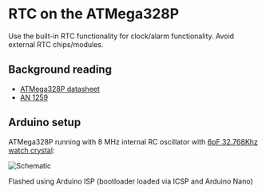 # RTC on the ATMega328P

Use the built-in RTC functionality for clock/alarm functionality. Avoid external RTC chips/modules.

## Background reading

* [ATMega328P datasheet](https://ww1.microchip.com/downloads/en/DeviceDoc/ATmega48A-PA-88A-PA-168A-PA-328-P-DS-DS40002061B.pdf)
* [AN 1259](https://www.microchip.com/wwwAppNotes/AppNotes.aspx?appnote=en591232)

## Arduino setup

ATMega328P running with 8 MHz internal RC oscillator with [6pF 32.768Khz watch crystal](http://www.farnell.com/datasheets/1564124.pdf):

![Schematic](https://user-images.githubusercontent.com/534681/107137750-857a3b80-6907-11eb-935c-bca31a8653f8.png)

Flashed using Arduino ISP (bootloader loaded via ICSP and Arduino Nano)
